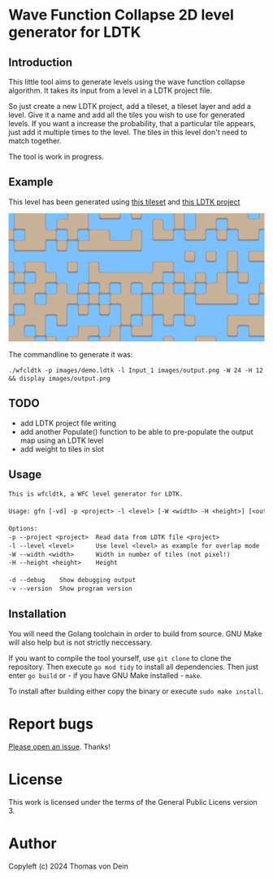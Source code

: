 # Wave Function Collapse 2D level generator for LDTK

## Introduction

This little tool aims to generate levels using the wave function
collapse algorithm. It takes its input from a level in a LDTK project
file.

So just create a new LDTK project, add a tileset, a tileset layer and
add a level. Give it a name and add all the tiles you wish to use for
generated levels. If you want a increase the probability, that a
particular tile appears, just add it multiple times to the level. The
tiles in this level don't need to match together.

The tool is work in progress.

## Example

This level has been generated using [this
tileset](https://github.com/TLINDEN/wfcldtk/blob/main/images/inputtilemap.png)
and [this LDTK project](https://github.com/TLINDEN/wfcldtk/blob/main/images/demo.ldtk)

![example-output](https://github.com/TLINDEN/wfcldtk/blob/main/images/output.png)

The commandline to generate it was:

```shell
./wfcldtk -p images/demo.ldtk -l Input_1 images/output.png -W 24 -H 12 && display images/output.png
```

## TODO
- add LDTK project file writing
- add another Populate() function to be able to pre-populate the output map using an LDTK level
- add weight to tiles in slot

## Usage

```default
This is wfcldtk, a WFC level generator for LDTK.

Usage: gfn [-vd] -p <project> -l <level> [-W <width> -H <height>] [<output image>]

Options:
-p --project <project>  Read data from LDTK file <project>
-l --level <level>      Use level <level> as example for overlap mode
-W --width <width>      Width in number of tiles (not pixel!)
-H --height <height>    Height

-d --debug    Show debugging output
-v --version  Show program version
```


## Installation

You will need the Golang toolchain  in order to build from source. GNU
Make will also help but is not strictly neccessary.

If you want to compile the tool yourself, use `git clone` to clone the
repository.   Then   execute   `go mod tidy`   to   install   all
dependencies. Then  just enter `go build` or -  if you have  GNU Make
installed - `make`.

To install after building either copy the binary or execute 
`sudo make install`. 


# Report bugs

[Please open an issue](https://github.com/TLINDEN/gfn/issues). Thanks!

# License

This work is licensed under the terms of the General Public Licens
version 3.

# Author

Copyleft (c) 2024 Thomas von Dein
